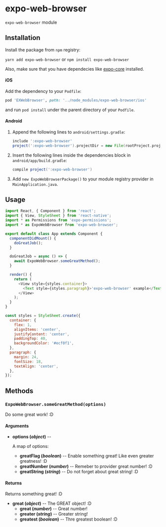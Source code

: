 # expo-web-browser

`expo-web-browser` module

## Installation

Install the package from `npm` registry:

`yarn add expo-web-browser` or `npm install expo-web-browser`

<!-- Write about Expo dependencies for your module -->
Also, make sure that you have dependecies like [expo-core](https://github.com/expo/tree/master/packages/expo-core) installed.

#### iOS

Add the dependency to your `Podfile`:

```ruby
pod 'EXWebBrowser', path: '../node_modules/expo-web-browser/ios'
```

and run `pod install` under the parent directory of your `Podfile`.

#### Android

1.  Append the following lines to `android/settings.gradle`:
    ```gradle
    include ':expo-web-browser'
    project(':expo-web-browser').projectDir = new File(rootProject.projectDir, '../node_modules/expo-web-browser/android')
    ```
2.  Insert the following lines inside the dependencies block in `android/app/build.gradle`:
    ```gradle
    compile project(':expo-web-browser')
    ```
3.  Add `new ExpoWebBrowserPackage()` to your module registry provider in `MainApplication.java`.

## Usage

<!-- Describe prerequirements that need to be meet for your module to run properly -->
<!-- e.g. You must request permission to access the user's location before attempting to get it. To do this, you will want to use the [Permissions](https://github.com/expo/tree/master/packages/expo-permissions) API. You can see this in practice in the following example. -->

<!-- Provide some js example -->
```javascript
import React, { Component } from 'react';
import { View, StyleSheet } from 'react-native';
import * as Permissions from 'expo-permissions';
import * as ExpoWebBrowser from 'expo-web-browser';

export default class App extends Component {
  componentDidMount() {
    doGreatJob();
  }

  doGreatJob = async () => {
    await ExpoWebBrowser.someGreatMethod();
  }

  render() {
    return (
      <View style={styles.container}>
        <Text style={styles.paragraph}>'expo-web-browser' example</Text>
      </View>
    );
  }
}

const styles = StyleSheet.create({
  container: {
    flex: 1,
    alignItems: 'center',
    justifyContent: 'center',
    paddingTop: 40,
    backgroundColor: '#ecf0f1',
  },
  paragraph: {
    margin: 24,
    fontSize: 18,
    textAlign: 'center',
  },
});
```

## Methods

<!-- Provide methods description -->

### `ExpoWebBrowser.someGreatMethod(options)`

Do some great work! :D

#### Arguments

-   **options (_object_)** --

      A map of options:

    -   **greatFlag (_boolean_)** -- Enable something great! Like even greater greatness! :D
    -   **greatNumber (_number_)** -- Remeber to provider great number! :D
    -   **greatString (_string_)** -- Do not forget about great string! :D

#### Returns

Returns something great! :D

-   **great (_object_)** -- The GREAT object! :D
    -   **great (_number_)** -- Great number!
    -   **greater (_string_)** -- Greater string!
    -   **greatest (_boolean_)** -- Thre greatest boolean! :D
